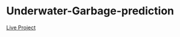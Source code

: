 # Underwater-Garbage-prediction


[Live Project](https://huggingface.co/spaces/Tonmoy-007/Under-water-wastage-detection)
